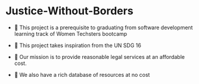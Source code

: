# Justice-Without-Borders

- 🥇 This project is a prerequisite to graduating from software development learning track of Women Techsters bootcamp

- 🥈 This project takes inspiration from the UN SDG 16

- 🚡 Our mission is to provide reasonable legal services at an affordable cost.

- 🚂 We also have a rich database of resources at no cost
